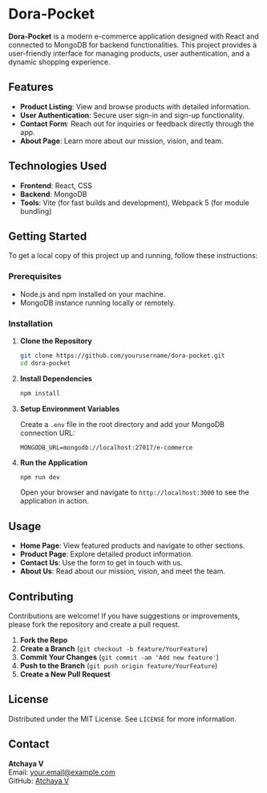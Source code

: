 # Dora-Pocket

**Dora-Pocket** is a modern e-commerce application designed with React and connected to MongoDB for backend functionalities. This project provides a user-friendly interface for managing products, user authentication, and a dynamic shopping experience.

## Features

- **Product Listing**: View and browse products with detailed information.
- **User Authentication**: Secure user sign-in and sign-up functionality.
- **Contact Form**: Reach out for inquiries or feedback directly through the app.
- **About Page**: Learn more about our mission, vision, and team.

## Technologies Used

- **Frontend**: React, CSS
- **Backend**: MongoDB
- **Tools**: Vite (for fast builds and development), Webpack 5 (for module bundling)

## Getting Started

To get a local copy of this project up and running, follow these instructions:

### Prerequisites

- Node.js and npm installed on your machine.
- MongoDB instance running locally or remotely.

### Installation

1. **Clone the Repository**

   ```bash
   git clone https://github.com/yourusername/dora-pocket.git
   cd dora-pocket
   ```

2. **Install Dependencies**

   ```bash
   npm install
   ```

3. **Setup Environment Variables**

   Create a `.env` file in the root directory and add your MongoDB connection URL:

   ```
   MONGODB_URL=mongodb://localhost:27017/e-commerce
   ```

4. **Run the Application**

   ```bash
   npm run dev
   ```

   Open your browser and navigate to `http://localhost:3000` to see the application in action.

## Usage

- **Home Page**: View featured products and navigate to other sections.
- **Product Page**: Explore detailed product information.
- **Contact Us**: Use the form to get in touch with us.
- **About Us**: Read about our mission, vision, and meet the team.

## Contributing

Contributions are welcome! If you have suggestions or improvements, please fork the repository and create a pull request.

1. **Fork the Repo**
2. **Create a Branch** (`git checkout -b feature/YourFeature`)
3. **Commit Your Changes** (`git commit -am 'Add new feature'`)
4. **Push to the Branch** (`git push origin feature/YourFeature`)
5. **Create a New Pull Request**

## License

Distributed under the MIT License. See `LICENSE` for more information.

## Contact

**Atchaya V**  
Email: [your.email@example.com](mailto:your.email@example.com)  
GitHub: [Atchaya V](https://github.com/ATCHAYA200)
